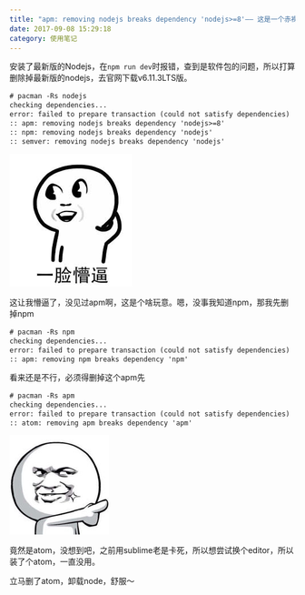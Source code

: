 ```yaml
---
title: "apm: removing nodejs breaks dependency 'nodejs>=8'—— 这是一个赤裸裸的py交易"
date: 2017-09-08 15:29:18
category: 使用笔记
---
```


安装了最新版的Nodejs，在`npm run dev`时报错，查到是软件包的问题，所以打算删除掉最新版的nodejs，去官网下载v6.11.3LTS版。

```
# pacman -Rs nodejs
checking dependencies...
error: failed to prepare transaction (could not satisfy dependencies)
:: apm: removing nodejs breaks dependency 'nodejs>=8'
:: npm: removing nodejs breaks dependency 'nodejs'
:: semver: removing nodejs breaks dependency 'nodejs'
```
![](/pics/2017/09/0809001.jpg)

这让我懵逼了，没见过apm啊，这是个啥玩意。嗯，没事我知道npm，那我先删掉npm

```
# pacman -Rs npm
checking dependencies...
error: failed to prepare transaction (could not satisfy dependencies)
:: apm: removing npm breaks dependency 'npm'
```

看来还是不行，必须得删掉这个apm先

```
# pacman -Rs apm
checking dependencies...
error: failed to prepare transaction (could not satisfy dependencies)
:: atom: removing apm breaks dependency 'apm'
```

![](/pics/2017/09/0809002.jpg)

竟然是atom，没想到吧，之前用sublime老是卡死，所以想尝试换个editor，所以装了个atom，一直没用。

立马删了atom，卸载node，舒服～
